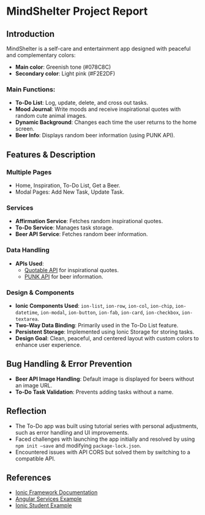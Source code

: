 
# MindShelter Project Report

## Introduction
MindShelter is a self-care and entertainment app designed with peaceful and complementary colors:
- **Main color**: Greenish tone (#078C8C)
- **Secondary color**: Light pink (#F2E2DF)

### Main Functions:
- **To-Do List**: Log, update, delete, and cross out tasks.
- **Mood Journal**: Write moods and receive inspirational quotes with random cute animal images.
- **Dynamic Background**: Changes each time the user returns to the home screen.
- **Beer Info**: Displays random beer information (using PUNK API).

## Features & Description
### Multiple Pages
- Home, Inspiration, To-Do List, Get a Beer.
- Modal Pages: Add New Task, Update Task.

### Services
- **Affirmation Service**: Fetches random inspirational quotes.
- **To-Do Service**: Manages task storage.
- **Beer API Service**: Fetches random beer information.

### Data Handling
- **APIs Used**:
  - [Quotable API](https://github.com/lukePeavey/quotable) for inspirational quotes.
  - [PUNK API](https://punkapi.com/) for beer information.

### Design & Components
- **Ionic Components Used**: `ion-list`, `ion-row`, `ion-col`, `ion-chip`, `ion-datetime`, `ion-modal`, `ion-button`, `ion-fab`, `ion-card`, `ion-checkbox`, `ion-textarea`.
- **Two-Way Data Binding**: Primarily used in the To-Do List feature.
- **Persistent Storage**: Implemented using Ionic Storage for storing tasks.
- **Design Goal**: Clean, peaceful, and centered layout with custom colors to enhance user experience.

## Bug Handling & Error Prevention
- **Beer API Image Handling**: Default image is displayed for beers without an image URL.
- **To-Do Task Validation**: Prevents adding tasks without a name.

## Reflection
- The To-Do app was built using tutorial series with personal adjustments, such as error handling and UI improvements.
- Faced challenges with launching the app initially and resolved by using `npm init –save` and modifying `package-lock.json`.
- Encountered issues with API CORS but solved them by switching to a compatible API.

## References
- [Ionic Framework Documentation](https://ionicframework.com/docs/)
- [Angular Services Example](https://github.com/dominiccarr/Angular_Services_Example)
- [Ionic Student Example](https://github.com/dominiccarr/IonicStudentExample)
